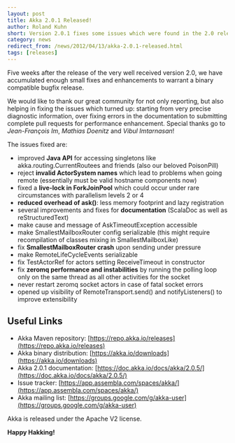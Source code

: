 ```yaml
---
layout: post
title: Akka 2.0.1 Released!
author: Roland Kuhn
short: Version 2.0.1 fixes some issues which were found in the 2.0 release. It is binary compatible with 2.0.
category: news
redirect_from: /news/2012/04/13/akka-2.0.1-released.html
tags: [releases]
---
```


Five weeks after the release of the very well received version 2.0, we have
accumulated enough small fixes and enhancements to warrant a binary compatible
bugfix release.

We would like to thank our great community for not only reporting, but also
helping in fixing the issues which turned up: starting from very precise
diagnostic information, over fixing errors in the documentation to submitting
complete pull requests for performance enhancement. Special thanks go to
*Jean-François Im*, *Mathias Doenitz* and *Vibul Imtarnasan*!

The issues fixed are:

* improved **Java API** for accessing singletons like akka.routing.CurrentRoutees and friends (also our beloved PoisonPill)
* reject **invalid ActorSystem names** which lead to problems when going remote (essentially must be valid hostname components now)
* fixed a **live-lock in ForkJoinPool** which could occur under rare circumstances with parallelism levels 2 or 4
* **reduced overhead of ask()**: less memory footprint and lazy registration
* several improvements and fixes for **documentation** (ScalaDoc as well as reStructuredText)
* make cause and message of AskTimeoutException accessible
* make SmallestMailboxRouter config serializable (this might require recompilation of classes mixing in SmallestMailboxLike)
* fix **SmallestMailboxRouter crash** upon sending under pressure
* make RemoteLifeCycleEvents serializable
* fix TestActorRef for actors setting ReceiveTimeout in constructor
* fix **zeromq performance and instabilities** by running the polling loop only on the same thread as all other activities for the socket
* never restart zeromq socket actors in case of fatal socket errors
* opened up visibility of RemoteTransport.send() and notifyListeners() to improve extensibility

## Useful Links

* Akka Maven repository: [https://repo.akka.io/releases](https://repo.akka.io/releases)
* Akka binary distribution: [https://akka.io/downloads](https://akka.io/downloads)
* Akka 2.0.1 documentation: [https://doc.akka.io/docs/akka/2.0.5/](https://doc.akka.io/docs/akka/2.0.5/)
* Issue tracker: [https://app.assembla.com/spaces/akka/](https://app.assembla.com/spaces/akka/)
* Akka mailing list: [https://groups.google.com/g/akka-user](https://groups.google.com/g/akka-user)

Akka is released under the Apache V2 license.

**Happy Hakking!**
